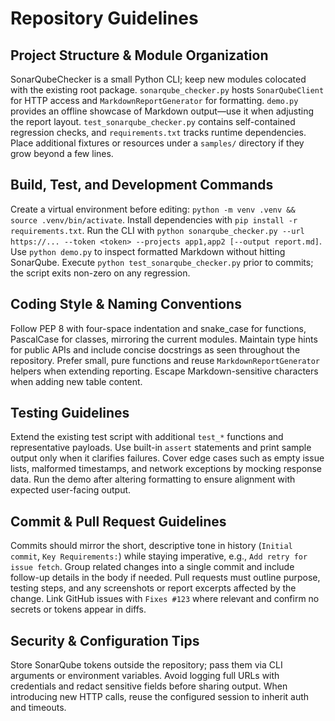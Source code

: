 # Repository Guidelines
## Project Structure & Module Organization
SonarQubeChecker is a small Python CLI; keep new modules colocated with the existing root package. `sonarqube_checker.py` hosts `SonarQubeClient` for HTTP access and `MarkdownReportGenerator` for formatting. `demo.py` provides an offline showcase of Markdown output—use it when adjusting the report layout. `test_sonarqube_checker.py` contains self-contained regression checks, and `requirements.txt` tracks runtime dependencies. Place additional fixtures or resources under a `samples/` directory if they grow beyond a few lines.

## Build, Test, and Development Commands
Create a virtual environment before editing: `python -m venv .venv && source .venv/bin/activate`. Install dependencies with `pip install -r requirements.txt`. Run the CLI with `python sonarqube_checker.py --url https://... --token <token> --projects app1,app2 [--output report.md]`. Use `python demo.py` to inspect formatted Markdown without hitting SonarQube. Execute `python test_sonarqube_checker.py` prior to commits; the script exits non-zero on any regression.

## Coding Style & Naming Conventions
Follow PEP 8 with four-space indentation and snake_case for functions, PascalCase for classes, mirroring the current modules. Maintain type hints for public APIs and include concise docstrings as seen throughout the repository. Prefer small, pure functions and reuse `MarkdownReportGenerator` helpers when extending reporting. Escape Markdown-sensitive characters when adding new table content.

## Testing Guidelines
Extend the existing test script with additional `test_*` functions and representative payloads. Use built-in `assert` statements and print sample output only when it clarifies failures. Cover edge cases such as empty issue lists, malformed timestamps, and network exceptions by mocking response data. Run the demo after altering formatting to ensure alignment with expected user-facing output.

## Commit & Pull Request Guidelines
Commits should mirror the short, descriptive tone in history (`Initial commit`, `Key Requirements:`) while staying imperative, e.g., `Add retry for issue fetch`. Group related changes into a single commit and include follow-up details in the body if needed. Pull requests must outline purpose, testing steps, and any screenshots or report excerpts affected by the change. Link GitHub issues with `Fixes #123` where relevant and confirm no secrets or tokens appear in diffs.

## Security & Configuration Tips
Store SonarQube tokens outside the repository; pass them via CLI arguments or environment variables. Avoid logging full URLs with credentials and redact sensitive fields before sharing output. When introducing new HTTP calls, reuse the configured session to inherit auth and timeouts.
